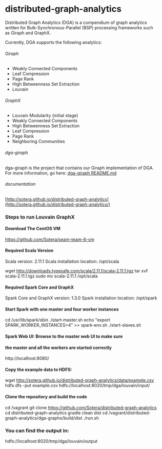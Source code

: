 distributed-graph-analytics
===========================

Distributed Graph Analytics (DGA) is a compendium of graph analytics written for Bulk-Synchronous-Parallel (BSP) processing frameworks such as Giraph and GraphX.

Currently, DGA supports the following analytics:

###### Giraph
- Weakly Connected Components
- Leaf Compression
- Page Rank
- High Betweenness Set Extraction
- Louvain

###### GraphX
- Louvain Modularity (initial stage)
- Weakly Connected Components
- High Betweenness Set Extraction
- Leaf Compression
- Page Rank
- Neighboring Communities

###### dga-giraph
dga-giraph is the project that contains our Giraph implementation of DGA.  For more information, go here: [dga-giraph README.md](https://github.com/Sotera/distributed-graph-analytics/tree/master/dga-giraph)

###### documentation
[http://sotera.github.io/distributed-graph-analytics](http://sotera.github.io/distributed-graph-analytics/)



### Steps to run Louvain GraphX
#### Download The CentOS VM
https://github.com/Sotera/seam-team-6-vm

#### Required Scala Version
Scala version: 2.11.1
Scala installation location: /opt/scala

wget http://downloads.typesafe.com/scala/2.11.1/scala-2.11.1.tgz
tar xvf scala-2.11.1.tgz
sudo mv scala-2.11.1 /opt/scala

#### Required Spark Core and GraphX
Spark Core and GraphX version: 1.3.0
Spark installation location: /opt/spark

#### Start Spark with one master and four worker instances
cd /usr/lib/spark/sbin
./start-master.sh
echo "export SPARK_WORKER_INSTANCES=4" >> spark-env.sh
./start-slaves.sh

#### Spark Web UI: Browse to the master web UI to make sure
#### the master and all the workers are started correctly
http://localhost:8080/

#### Copy the example data to HDFS:
wget http://sotera.github.io/distributed-graph-analytics/data/example.csv
hdfs dfs -put example.csv hdfs://localhost:8020/tmp/dga/louvain/input/

#### Clone the repository and build the code
cd /vagrant
git clone https://github.com/Sotera/distributed-graph-analytics
cd distributed-graph-analytics
gradle clean dist
cd /vagrant/distributed-graph-analytics/dga-graphx/build/dist
./run.sh

### You can find the output in:
hdfs://localhost:8020/tmp/dga/louvain/output
